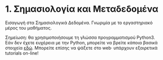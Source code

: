 # 1. Σημασιολογία και Μεταδεδομένα

Εισαγωγή στα Σημασιολογικά Δεδομένα. Γνωριμία με το εργαστηριακό μέρος του μαθήματος.

Σημείωση: θα χρησιμοποιήσουμε τη γλώσσα προγραμματισμού Python3. Εάν δεν έχετε ευχέρεια με την Python, μπορείτε να βρείτε κάποια βασικά στοιχεία [εδώ](http://di.ionio.gr/~mistral/tp/compilers/lecturedoc/unit1/module1.html). Μπορείτε επίσης να ψάξετε στο web· υπάρχουν εξαιρετικά tutorials on-line!
